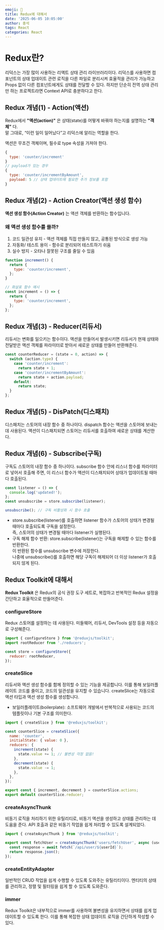 ```yaml
---
emoji: 📝
title: Redux에 대해서
date: '2025-06-05 10:05:00'
author: 중석
tags: React
categories: React
---
```


# Redux란?

리덕스는 가장 많이 사용하는 리액트 상태 관리 라이브러리이다.
리덕스를 사용하면 컴포넌트의 상태 업데이트 관련 로직을 다른 파일로 분리시켜 효율적을 관리가 가능하고
Props 없이 다른 컴포넌트에게도 상태를 전달할 수 있다.
하지만 단순히 전역 상태 관리만 하는 프로젝트라면 Context API로 충분하다고 한다.

## Redux 개념(1) - Action(액션)

Redux에서 **"액션(action)"** 은 상태(state)를 어떻게 바꿔야 하는지를 설명하는 **"객체"** 다.  
말 그대로, “이런 일이 일어났다”고 리덕스에 알리는 역할을 한다.

액션은 무조건 객체이며, 필수로 type 속성을 가져야 한다.

```js
{
  type: 'counter/increment'
}
// payload가 있는 경우
{
  type: 'counter/incrementByAmount',
  payload: 5 // 상태 업데이트에 필요한 추가 정보를 포함
}

```

## Redux 개념(2) - Action Creator(액션 생성 함수)

**액션 생성 함수(Action Creator)** 는 액션 객체를 반환하는 함수입니다.

### 왜 액션 생성 함수를 쓸까?

1. 코드 일관성 유지 - 액션 객체를 직접 만들지 않고, 공통된 방식으로 생성 가능
2. 자동화/ 테스트 용이 - 함수로 분리되어 테스트하기 쉬움
3. 실수 방지 - 오타나 잘못된 구조를 줄일 수 있음

```js
function increment() {
  return {
    type: 'counter/increment',
  };
}

// 화살표 함수 예시
const increment = () => {
  return {
    type: 'counter/increment',
  };
};
```

## Redux 개념(3) - Reducer(리듀서)

리듀서는 변화를 일으키는 함수이다. 액션을 만들어서 발생시키면 리듀서가 현재 상태와 전달받은 액션 객체를 파라미터로 받아서 새로운 상태를 만들어 반환해준다.

```js
const counterReducer = (state = 0, action) => {
  switch (action.type) {
    case 'counter/increment':
      return state + 1;
    case 'counter/incrementByAmount':
      return state + action.payload;
    default:
      return state;
  }
};
```

## Redux 개념(5) - DisPatch(디스패치)

디스패치는 스토어의 내장 함수 중 하나이다. dispatch 함수는 액션을 스토어에 보내는 데 사용된다.
액션이 디스패치되면 스토어는 리듀서를 호출하여 새로운 상태를 계산한다.

## Redux 개념(6) - Subscribe(구독)

구독도 스토어의 내장 함수 중 하나이다. subscribe 함수 안에 리스너 함수를 파라미터로 넣어서
호출해 주면, 이 리스너 함수가 액션이 디스패치되어 상태가 업데이트될 때마다 호출된다.

```js
const listener = () => {
  console.log('updated!');
};
const unsubscribe = store.subscribe(listener);

unsubscribe(); // 구독 비활성화 시 함수 호출
```

- store.subscribe(listener)를 호출하면 listener 함수가 스토어의 상태가 변경될 때마다 호출되도록 구독을 설정한다.  
  즉, 스토어의 상태가 변경될 때마다 listener가 실행된다.
- 구독 해제 함수 반환: store.subscribe(listener)는 구독을 해제할 수 있는 함수를 반환한다.  
  이 반환된 함수를 unsubscribe 변수에 저장한다.  
  나중에 unsubscribe()를 호출하면 해당 구독이 해제되어 더 이상 listener가 호출되지 않게 된다.

## Redux Toolkit에 대해서

**Redux Toolkit** 은 Redux의 공식 권장 도구 세트로,
복잡하고 반복적인 Redux 설정을 간단하고 효율적으로 만들어준다.

### configureStore

Redux 스토어를 설정하는 데 사용된다. 미들웨어, 리듀서, DevTools 설정 등을 자동으로 구성해준다.

```js
import { configureStore } from '@reduxjs/toolkit';
import rootReducer from './reducers';

const store = configureStore({
  reducer: rootReducer,
});
```

### createSlice

리듀서와 액션 생성 함수를 함께 정의할 수 있는 기능을 제공합니다. 이를 통해 보일러플레이트 코드를 줄이고, 코드의 일관성을 유지할 수 있습니다.
createSlice는 자동으로 액션 타입과 액션 생성 함수를 생성합니다.

- 보일러플레이트(boilerplate): 소프트웨어 개발에서 반복적으로 사용되는 코드의 템플릿이나 기본 구조를 의미한다.

```js
import { createSlice } from '@reduxjs/toolkit';

const counterSlice = createSlice({
  name: 'counter',
  initialState: { value: 0 },
  reducers: {
    increment(state) {
      state.value += 1; // 불변성 걱정 없음!
    },
    decrement(state) {
      state.value -= 1;
    },
  },
});

export const { increment, decrement } = counterSlice.actions;
export default counterSlice.reducer;
```

### createAsyncThunk

비동기 로직을 처리하기 위한 유틸리티로, 비동기 액션을 생성하고 상태를 관리하는 데 도움을 준다.
API 호출과 같은 비동기 작업을 쉽게 처리할 수 있도록 설계되었다.

```js
import { createAsyncThunk } from '@reduxjs/toolkit';

export const fetchUser = createAsyncThunk('users/fetchUser', async (userId, thunkAPI) => {
  const response = await fetch(`/api/user/${userId}`);
  return response.json();
});
```

### createEntityAdapter

일반적인 CRUD 작업을 쉽게 수행할 수 있도록 도와주는 유틸리티이다.
엔티티의 상태를 관리하고, 정렬 및 필터링을 쉽게 할 수 있도록 도와준다.

### immer

Redux Toolkit은 내부적으로 immer를 사용하여 불변성을 유지하면서 상태를 쉽게 업데이트할 수 있도록 한다.
이를 통해 복잡한 상태 업데이트 로직을 간단하게 작성할 수 있다.

